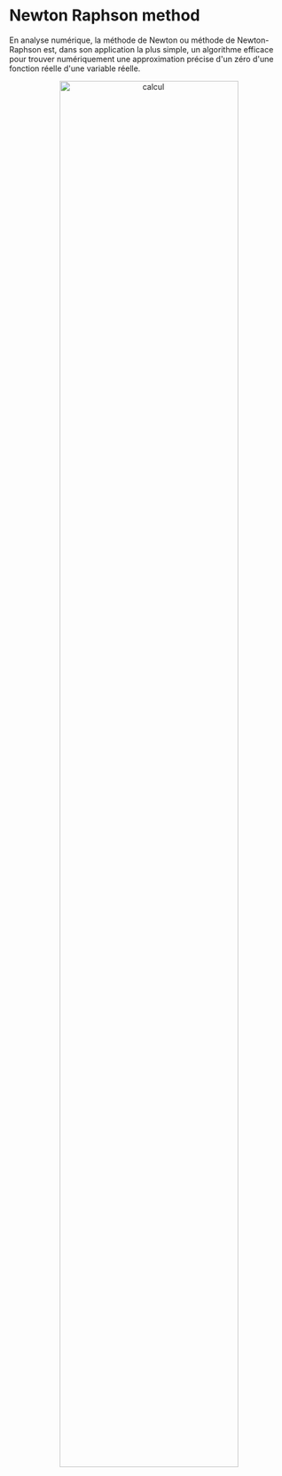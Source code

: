 # Newton Raphson method

En analyse numérique, la méthode de Newton ou méthode de Newton-Raphson est, dans son application la plus simple, un algorithme efficace pour trouver numériquement une approximation précise d'un zéro d'une fonction réelle d'une variable réelle.
<p align="center">
  <img alt="calcul" src="https://lh3.googleusercontent.com/proxy/PEgfFMZpQCvbOrVoIIUV7l4dkbgAUlf0mv_PZPQxJb8Jzi8DV-q6ZQpp7zf9wOuWEf1rSBBX40YR7_sxkv4Jlfk_4YzT9Xd6hckUqF_CSLWmP5C79JptGLOQ" width="80%">
</p>
